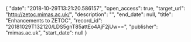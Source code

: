 {
  "date": "2018-10-29T13:21:20.586157", 
  "open_access": true, 
  "target_url": "http://zetoc.mimas.ac.uk/", 
  "description": "", 
  "end_date": null, 
  "title": "Enhancements to ZETOC", 
  "record_id": "20181029T132120/LDS5gnT85attEo4AjF2jUw==", 
  "publisher": "mimas.ac.uk", 
  "start_date": null
}

